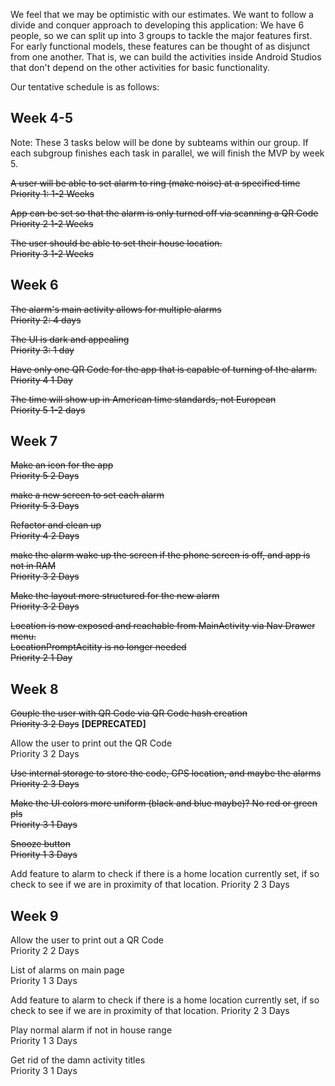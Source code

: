 We feel that we may be optimistic with our estimates.
We want to follow a divide and conquer approach to developing this application:
We have 6 people, so we can split up into 3 groups to tackle the major features first.
For early functional models, these features can be thought of as disjunct from one another.
That is, we can build the activities inside Android Studios that don't depend on the other
activities for basic functionality.


Our tentative schedule is as follows:

Week 4-5
------
Note: These 3 tasks below will be done by subteams within our group. If each subgroup finishes each task in parallel, we will finish 
the MVP by week 5.

<del>A user will be able to set alarm to ring (make noise) at a specified time <br>
Priority 1: 1-2 Weeks </del>

<del>App can be set so that the alarm is only turned off via scanning a QR Code<br>
Priority 2 1-2 Weeks </del>

<del>The user should be able to set their house location.<br>
Priority 3 1-2 Weeks</del>

Week 6
------
<del>The alarm's main activity allows for multiple alarms<br>
Priority 2: 4 days</del>

<del>The UI is dark and appealing<br>
Priority 3: 1 day</del>

<del>Have only one QR Code for the app that is capable of turning of the alarm.<br>
Priority 4 1 Day</del>

<del>The time will show up in American time standards, not European<br>
Priority 5 1-2 days</del>

Week 7
------
<del>Make an icon for the app<br>
Priority 5 2 Days</del>

<del>make a new screen to set each alarm<br>
Priority 5 3 Days</del>

<del>Refactor and clean up<br>
Priority 4 2 Days</del>

<del>make the alarm wake up the screen if the phone screen is off, and app is not in RAM<br>
Priority 3 2 Days</del>

<del>Make the layout more structured for the new alarm<br>
Priority 3 2 Days</del>

<del>Location is now exposed and reachable from MainActivity via Nav Drawer menu.<br>
LocationPromptAcitity is no longer needed<br>
Priority 2 1 Day</del>

Week 8
------
<del>Couple the user with QR Code via QR Code hash creation<br>
Priority 3 2 Days</del> <b>[DEPRECATED]</b>

Allow the user to print out the QR Code<br>
Priority 3 2 Days

<del>Use internal storage to store the code, GPS location, and maybe the alarms<br>
Priority 2 3 Days</del>

<del>Make the UI colors more uniform (black and blue maybe)? No red or green pls<br>
Priority 3 1 Days</del>

<del>Snooze button<br>
Priority 1 3 Days</del>

Add feature to alarm to check if there is a home location currently set, if so check to see if
we are in proximity of that location.
Priority 2 3 Days

Week 9
------
Allow the user to print out a QR Code<br>
Priority 2 2 Days

List of alarms on main page<br>
Priority 1 3 Days

Add feature to alarm to check if there is a home location currently set, if so check to see if
we are in proximity of that location.
Priority 2 3 Days

Play normal alarm if not in house range<br>
Priority 1 3 Days

Get rid of the damn activity titles<br>
Priority 3 1 Days
